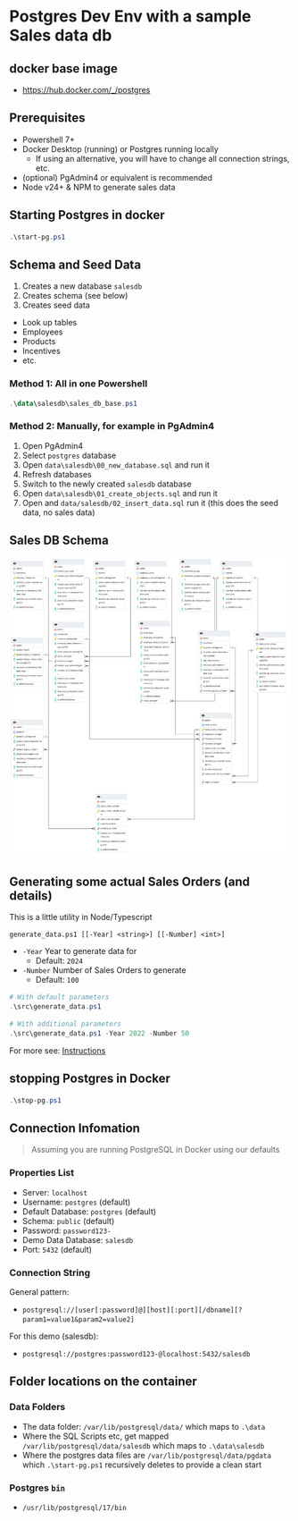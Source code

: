 # Postgres Dev Env with a sample Sales data db

## docker base image

- https://hub.docker.com/_/postgres

## Prerequisites

- Powershell 7+
- Docker Desktop (running) or Postgres running locally
  - If using an alternative, you will have to change all connection strings, etc.
- (optional) PgAdmin4 or equivalent is recommended
- Node v24+ & NPM to generate sales data

## Starting Postgres in docker

```powershell
.\start-pg.ps1
```

## Schema and Seed Data

1. Creates a new database `salesdb`
2. Creates schema (see below)
3. Creates seed data

- Look up tables
- Employees
- Products
- Incentives
- etc.

### Method 1: All in one Powershell

```powershell
.\data\salesdb\sales_db_base.ps1
```

### Method 2: Manually, for example in PgAdmin4

1. Open PgAdmin4
2. Select `postgres` database
3. Open `data\salesdb\00_new_database.sql` and run it
4. Refresh databases
5. Switch to the newly created `salesdb` database
6. Open `data\salesdb\01_create_objects.sql` and run it
7. Open and `data/salesdb/02_insert_data.sql` run it (this does the seed data, no sales data)

## Sales DB Schema

![diagram](data/salesdb/salesdb.pgerd.png)

## Generating some actual Sales Orders (and details)

This is a little utility in Node/Typescript

```text
generate_data.ps1 [[-Year] <string>] [[-Number] <int>]
```

- `-Year` Year to generate data for
  - Default: `2024`
- `-Number` Number of Sales Orders to generate
  - Default: `100`

```powershell
# With default parameters
.\src\generate_data.ps1
```

```powershell
# With additional parameters
.\src\generate_data.ps1 -Year 2022 -Number 50
```

For more see: [Instructions](src/README.md)

## stopping Postgres in Docker

```powershell
.\stop-pg.ps1
```

## Connection Infomation

> Assuming you are running PostgreSQL in Docker using our defaults

### Properties List

- Server: `localhost`
- Username: `postgres` (default)
- Default Database: `postgres` (default)
- Schema: `public` (default)
- Password: `password123-`
- Demo Data Database: `salesdb`
- Port: `5432` (default)

### Connection String

General pattern:

- `postgresql://[user[:password]@][host][:port][/dbname][?param1=value1&param2=value2]`

For this demo (salesdb):

- `postgresql://postgres:password123-@localhost:5432/salesdb`

## Folder locations on the container

### Data Folders

- The data folder: `/var/lib/postgresql/data/` which maps to `.\data`
- Where the SQL Scripts etc, get mapped `/var/lib/postgresql/data/salesdb` which maps to `.\data\salesdb`
- Where the postgres data files are `/var/lib/postgresql/data/pgdata` which `.\start-pg.ps1` recursively deletes to provide a clean start

### Postgres `bin`

- `/usr/lib/postgresql/17/bin`
